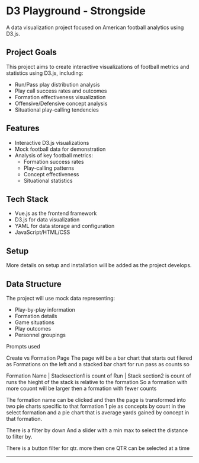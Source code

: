 # D3 Playground - Strongside

A data visualization project focused on American football analytics using D3.js.

## Project Goals

This project aims to create interactive visualizations of football metrics and statistics using D3.js, including:

- Run/Pass play distribution analysis
- Play call success rates and outcomes
- Formation effectiveness visualization
- Offensive/Defensive concept analysis
- Situational play-calling tendencies

## Features

- Interactive D3.js visualizations
- Mock football data for demonstration
- Analysis of key football metrics:
  - Formation success rates
  - Play-calling patterns
  - Concept effectiveness
  - Situational statistics

## Tech Stack

- Vue.js as the frontend framework
- D3.js for data visualization
- YAML for data storage and configuration
- JavaScript/HTML/CSS

## Setup

More details on setup and installation will be added as the project develops.

## Data Structure

The project will use mock data representing:
- Play-by-play information
- Formation details
- Game situations
- Play outcomes
- Personnel groupings


Prompts used


Create vs Formation Page
The page witl be a bar chart that starts out filered as Formations on the left and a stacked bar chart for run pass as counts so 

Formation Name |  Stacksection1 is count of Run | Stack section2 is count of runs
the hieght of the stack is relative to the formation
So a formation with more couont will be larger then a formation with fewer counts

The formation name can be clicked and then the page is transformed into two pie charts specific to that formation 1 pie as concepts by count in the select formation and a pie chart that is average yards gained by concept in that formation.

There is a filter by down 
And a slider with a min max to select the distance to filter by. 

There is a button filter for qtr. more then one QTR can be selected at a time



-----------------------------

